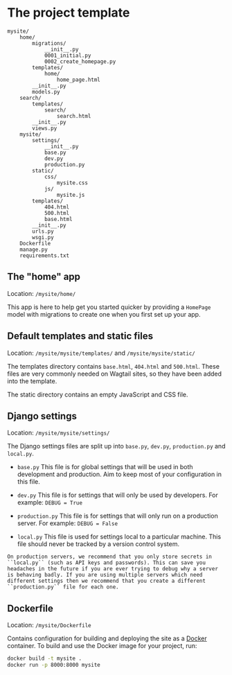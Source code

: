 # The project template

```text
mysite/
    home/
        migrations/
            __init__.py
            0001_initial.py
            0002_create_homepage.py
        templates/
            home/
                home_page.html
        __init__.py
        models.py
    search/
        templates/
            search/
                search.html
        __init__.py
        views.py
    mysite/
        settings/
            __init__.py
            base.py
            dev.py
            production.py
        static/
            css/
                mysite.css
            js/
                mysite.js
        templates/
            404.html
            500.html
            base.html
        __init__.py
        urls.py
        wsgi.py
    Dockerfile
    manage.py
    requirements.txt
```

## The "home" app

Location: `/mysite/home/`

This app is here to help get you started quicker by providing a `HomePage` model with migrations to create one when you first set up your app.

## Default templates and static files

Location: `/mysite/mysite/templates/` and `/mysite/mysite/static/`

The templates directory contains `base.html`, `404.html` and `500.html`. These files are very commonly needed on Wagtail sites, so they have been added into the template.

The static directory contains an empty JavaScript and CSS file.

## Django settings

Location: `/mysite/mysite/settings/`

The Django settings files are split up into `base.py`, `dev.py`, `production.py` and `local.py`.

-   `base.py`
    This file is for global settings that will be used in both development and production. Aim to keep most of your configuration in this file.

-   `dev.py`
    This file is for settings that will only be used by developers. For example: `DEBUG = True`

-   `production.py`
    This file is for settings that will only run on a production server. For example: `DEBUG = False`

-   `local.py`
    This file is used for settings local to a particular machine. This file should never be tracked by a version control system.

```{note}
On production servers, we recommend that you only store secrets in ``local.py`` (such as API keys and passwords). This can save you headaches in the future if you are ever trying to debug why a server is behaving badly. If you are using multiple servers which need different settings then we recommend that you create a different ``production.py`` file for each one.
```

## Dockerfile

Location: `/mysite/Dockerfile`

Contains configuration for building and deploying the site as a [Docker](https://docs.docker.com/) container. To build and use the Docker image for your project, run:

```sh
docker build -t mysite .
docker run -p 8000:8000 mysite
```
